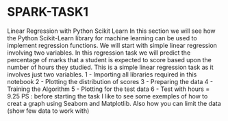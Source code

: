 # SPARK-TASK1
Linear Regression with Python Scikit Learn In this section we will see how the Python Scikit-Learn library for machine learning can be used to implement regression functions. We will start with simple linear regression involving two variables.  In this regression task we will predict the percentage of marks that a student is expected to score based upon the number of hours they studied. This is a simple linear regression task as it involves just two variables.  1 - Importing all libraries required in this notebook  2 - Plotting the distribution of scores  3 - Preparing the data  4 - Training the Algorithm  5 - Plotting for the test data  6 - Test with hours = 9.25  PS : before starting the task I like to see some exemples of how to creat a graph using Seaborn and Matplotlib. Also how you can limit the data (show few data to work with)
